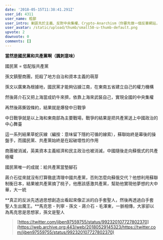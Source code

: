 ```yaml
---
date: '2018-05-15T11:38:41.291Z'
user_id: 4311
user_name: 粗鄙
user_intro: 剿匪先於主義、反對中央集權、Crypto-Anarchism（你要先做一個反華網站，然後再把它賣給共產黨）
user_avatar: /static/upload/thumb/small50-u-thumb-default.png
upvote: 2
downvote: 0
comments: []
---
```


**當然是國民黨和共產黨啊（諷刺意味）**

國民黨 = 低配版共產黨

孫文鎮壓商團，扼殺了地方自治和資本主義的萌芽

孫文以廣東為根據地，國民黨才能夠佔據江南，在東南五省建立自己的權力機構

然後蔣介石又把上海當成奶牛來擠，依靠上海來武裝自己，實現全國的中央集權

再然後蔣撕毀條約，結果就是爆發中日戰爭

中日戰爭就是以上海和東南部為主要戰場，戰爭的結果是把共產黨送上中國政治的中心舞臺

這一系列結果草蛇灰線（編按：意味留下隱約可循的線索），蘇聯始終是幕後的操盤手，而國民黨、共產黨始終是在起破壞性的作用

商團被消滅，英美資本主義經濟和民主政治也被消滅，中國隨後走向蘇俄式的共產極權

國民黨唯一的成就：給共產黨當墊腳石

蔣介石從來就沒有打算徹底清理中國共產黨，否則怎麼向蘇俄交代？他想利用蘇聯制衡日本，結果被共產黨摘了桃子，他應該感激共產黨，幫助他實現他夢想的大中華，大一統

**真正的反派先透過思想創造出看起來像正派的白手套聖人，然後再透過白手套聖人生出魔王。**馬克思 - 列寧 - 孫文 - 蔣介石 - 毛澤東，一脈相傳，大家卻以為馬克思是思想家，孫文是聖人

> [https://twitter.com/jiben97559755/status/992320107727802370](https://web.archive.org:443/web/20180529145323/https://twitter.com/jiben97559755/status/992320107727802370)
